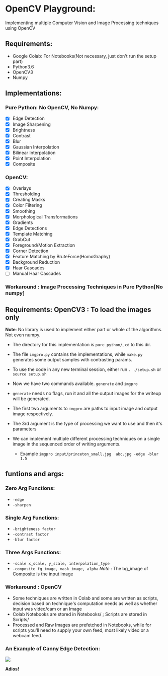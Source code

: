 # OpenCV Playground:
Implementing multiple Computer Vision and Image Processing techniques using OpenCV

## Requirements:
- Google Colab: For Notebooks(Not necessary, just don't run the setup part)
- Python3.6
- OpenCV3
- Numpy

## Implementations:

### Pure Python: No OpenCV, No Numpy:
- [x] Edge Detection
- [x] Image Sharpening
- [x] Brightness
- [x] Contrast
- [x] Blur
- [x] Gaussian Interpolation
- [x] Bilinear Interpolation
- [x] Point Interpolation
- [x] Composite

### OpenCV:
- [x] Overlays
- [x] Thresholding
- [x] Creating Masks
- [x] Color Filtering
- [x] Smoothing
- [x] Morphological Transformations
- [x] Gradients
- [x] Edge Detections
- [x] Template Matching
- [x] GrabCut
- [x] Foreground/Motion Extraction
- [x] Corner Detection
- [x] Feature Matching by BruteForce(HomoGraphy)
- [x] Background Reduction
- [x] Haar Cascades
- [ ] Manual Haar Cascades

### Workaround : Image Processing Techniques in Pure Python[No numpy]

## Requirements: OpenCV3 : To load the images only

**Note**: No library is used to implement either part or whole of the algorithms. Not even numpy.

- The directory for this implementation is `pure_python/`, `cd` to this dir.
- The file `imgpro.py` contains the implementations, while `make.py` generates some output samples with contrasting params.
- To use the code in any new terminal session, either run `. ./setup.sh` or `source setup.sh`
- Now we have two commands available. `generate` and `imgpro`
- `generate` needs no flags, run it and all the output images for the writeup will be generated.

- The first two arguments to `imgpro` are paths to input image and output image respectively.
- The 3rd argument is the type of processing we want to use and then it's parameters
- We can implement multiple different processing techniques on a single image in the sequenced order of writing arguments.

    - Example `imgpro input/princeton_small.jpg  abc.jpg -edge -blur 1.5`

## funtions and args:

### Zero Arg Functions:
- `-edge`
- `-sharpen`

### Single Arg Functions:
- `-brighteness factor`
- `-contrast factor`
- `-blur factor`

### Three Args Functions:
- `-scale x_scale, y_scale, interpolation_type`
- `-composite fg_image, mask_image, alpha`
*Note* : The bg_image of Composite is the input image


### Workaround : OpenCV
- Some techniques are written in Colab and some are written as scripts, decision based on technique's computation needs as well as whether input was video/cam or an Image
- Colab Notebooks are stored in Notebooks/ ; Scripts are stored in Scripts/
- Processed and Raw Images are prefetched in Notebooks, while for scripts you'll need to supply your own feed, most likely video or a webcam feed.

### An Example of Canny Edge Detection: 
<img src="https://raw.githubusercontent.com/saranshkarira/opencv-playground/master/src/canny_edge_detector_sample.png">

**Adios!**
